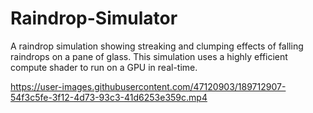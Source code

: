 # Raindrop-Simulator
A raindrop simulation showing streaking and clumping effects of falling raindrops on a pane of glass. This simulation uses a highly efficient compute shader to run on a GPU in real-time.

https://user-images.githubusercontent.com/47120903/189712907-54f3c5fe-3f12-4d73-93c3-41d6253e359c.mp4


